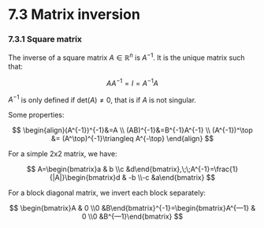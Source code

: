 # 7.3 Matrix inversion

### 7.3.1 Square matrix

The inverse of a square matrix $A \in \mathbb{R}^n$ is $A^{-1}$. It is the unique matrix such that:

$$
A A^{-1}=I=A^{-1}A
$$

$A^{-1}$ is only defined if $\mathrm{det}(A)\neq 0$, that is if $A$ is not singular.

Some properties:

$$
\begin{align}(A^{-1})^{-1}&=A \\
(AB)^{-1}&=B^{-1}A^{-1} \\
(A^{-1})^\top &= (A^\top)^{-1}\triangleq A^{-\top}
\end{align}
$$

For a simple 2x2 matrix, we have:

$$
A=\begin{bmatrix}a & b \\c &d\end{bmatrix},\;\;A^{-1}=\frac{1}{|A|}\begin{bmatrix}d & -b \\-c &a\end{bmatrix}
$$

For a block diagonal matrix, we invert each block separately:

$$
\begin{bmatrix}A & 0 \\0 &B\end{bmatrix}^{-1}=\begin{bmatrix}A^{—1} & 0 \\0 &B^{—1}\end{bmatrix}
$$